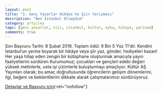 ```yaml
---
layout: post
title: "3. Genç Yazarlar Hikâye Ve Şiir Yarışması"
description: "Ben İstanbul Olsaydım"
category: articles
tags: [genc yazarlar, siir, istanbul, kultur, oyku, hikaye, yarisma]
comments: true
---
```


Son Başvuru Tarihi: 8 Şubat 2019. Toplam ödül: 9 Bin 5 Yüz Tl'dir.
Kendini İstanbul’un yerine koyarak bir hikâye veya şiir yaz, gönder, hediyeleri kazan!
Her yaşa hitap eden zengin bir kütüphane oluşturmak amacıyla yayın faaliyetlerini sürdüren Kurumumuz; çocukları ve gençleri edebi değeri yüksek metinlerle, usta işi çizimlerle buluşturmayı amaçlıyor. Kültür AŞ Yayınları olarak; bu amaç doğrultusunda öğrencilerin gelişim dönemlerini, ilgi, beğeni ve beklentilerini dikkate alarak çalışmalarımızı sürdürüyoruz.

[Detaylar ve Başvuru için](https://www.kultur.istanbul/tr/yarismalar/3-genc-yazarlar-hikaye-ve-siir-yarismasi-ben-istanbul-olsaydim-1?utm_source=edebiyatyarismalari.com&utm_medium=affiliate){:rel="nofollow"}